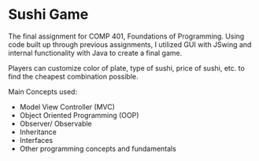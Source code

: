 # Sushi Game

The final assignment for COMP 401, Foundations of Programming. 
Using code built up through previous assignments, I utilized GUI with 
JSwing and internal functionality with Java to create a final game. 

Players can customize color of plate, type of sushi, price of sushi, etc. 
to find the cheapest combination possible. 

Main Concepts used:
* Model View Controller (MVC)
* Object Oriented Programming (OOP)
* Observer/ Observable
* Inheritance
* Interfaces
* Other programming concepts and fundamentals
